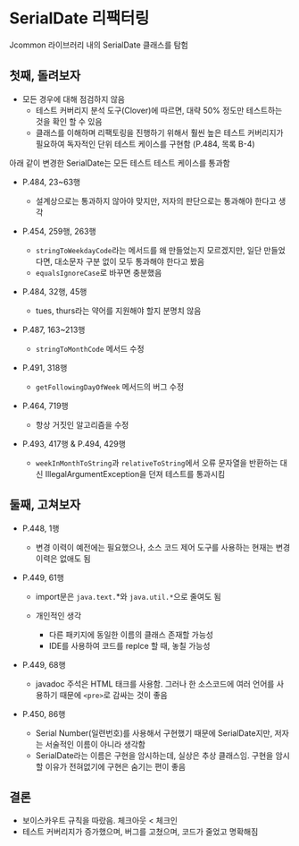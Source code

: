 # SerialDate 리팩터링

Jcommon 라이브러리 내의 SerialDate 클래스를 탐험

## 첫째, 돌려보자

- 모든 경우에 대해 점검하지 않음
    - 테스트 커버리지 분석 도구(Clover)에 따르면, 대략 50% 정도만 테스트하는 것을 확인 할 수 있음
    - 클래스를 이해하며 리팩토링을 진행하기 위해서 훨씬 높은 테스트 커버리지가 필요하여 독자적인 단위 테스트 케이스를 구현함 (P.484, 목록 B-4)


아래 같이 변경한 SerialDate는 모든 테스트 테스트 케이스를 통과함

- P.484, 23~63행
    - 설계상으로는 통과하지 않아야 맞지만, 저자의 판단으로는 통과해야 한다고 생각

- P.454, 259행, 263행
    - ```stringToWeekdayCode```라는 메서드를 왜 만들었는지 모르겠지만, 일단 만들었다면, 대소문자 구분 없이 모두 통과해야 한다고 봤음
    - ```equalsIgnoreCase```로 바꾸면 충분했음

- P.484, 32행, 45행
    - tues, thurs라는 약어를 지원해야 할지 분명치 않음

- P.487, 163~213행
    - ```stringToMonthCode``` 메서드 수정

- P.491, 318행
    - ```getFollowingDayOfWeek``` 메서드의 버그 수정

- P.464, 719행
    - 항상 거짓인 알고리즘을 수정

- P.493, 417행 & P.494, 429행
    - ```weekInMonthToString```과 ```relativeToString```에서 오류 문자열을 반환하는 대신 IllegalArgumentException을 던져 테스트를 통과시킴

## 둘째, 고쳐보자

- P.448, 1행
    - 변경 이력이 예전에는 필요했으나, 소스 코드 제어 도구를 사용하는 현재는 변경 이력은 없애도 됨

- P.449, 61행
    - import문은 ```java.text.```*와 ```java.util.*```으로 줄여도 됨

    - 개인적인 생각
        - 다른 패키지에 동일한 이름의 클래스 존재할 가능성
         - IDE를 사용하여 코드를 replce 할 때, 놓칠 가능성

- P.449, 68행
    - javadoc 주석은 HTML 태크를 사용함. 그러나 한 소스코드에 여러 언어를 사용하기 때문에 ```<pre>```로 감싸는 것이 좋음

- P.450, 86행
    - Serial Number(일련번호)를 사용해서 구현했기 때문에 SerialDate지만, 저자는 서술적인 이름이 아니라 생각함
    - SerialDate라는 이름은 구현을 암시하는데, 실상은 추상 클래스임. 구현을 암시할 이유가 전혀없기에 구현은 숨기는 편이 좋음

## 결론
- 보이스카우트 규칙을 따랐음. 체크아웃 < 체크인
- 테스트 커버리지가 증가했으며, 버그를 고쳤으며, 코드가 줄었고 명확해짐